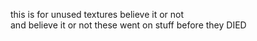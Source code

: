 this is for unused textures believe it or not<br>
and believe it or not these went on stuff before they DIED

